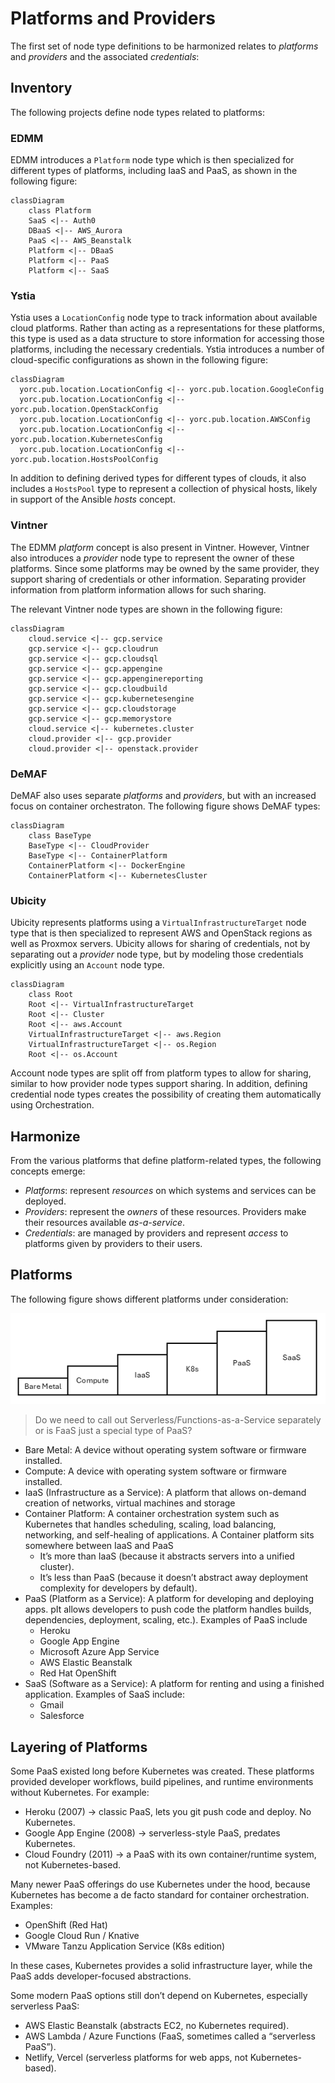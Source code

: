 # Platforms and Providers

The first set of node type definitions to be harmonized relates to
*platforms* and *providers* and the associated *credentials*:

## Inventory
The following projects define node types related to platforms:

### EDMM
EDMM introduces a `Platform` node type which is then specialized for
different types of platforms, including IaaS and PaaS, as shown in
the following figure:

```mermaid
classDiagram
    class Platform
    SaaS <|-- Auth0
    DBaaS <|-- AWS_Aurora
    PaaS <|-- AWS_Beanstalk
    Platform <|-- DBaaS
    Platform <|-- PaaS
    Platform <|-- SaaS
```
### Ystia

Ystia uses a `LocationConfig` node type to track information about
available cloud platforms. Rather than acting as a representations for
these platforms, this type is used as a data structure to store
information for accessing those platforms, including the necessary
credentials. Ystia introduces a number of cloud-specific
configurations as shown in the following figure:

```mermaid
classDiagram
  yorc.pub.location.LocationConfig <|-- yorc.pub.location.GoogleConfig
  yorc.pub.location.LocationConfig <|-- yorc.pub.location.OpenStackConfig
  yorc.pub.location.LocationConfig <|-- yorc.pub.location.AWSConfig
  yorc.pub.location.LocationConfig <|-- yorc.pub.location.KubernetesConfig
  yorc.pub.location.LocationConfig <|-- yorc.pub.location.HostsPoolConfig
```
In addition to defining derived types for different types of clouds,
it also includes a `HostsPool` type to represent a collection of
physical hosts, likely in support of the Ansible *hosts* concept.

### Vintner
The EDMM *platform* concept is also present in Vintner.  However,
Vintner also introduces a *provider* node type to represent the
owner of these platforms. Since some platforms may be owned by the
same provider, they support sharing of credentials or other
information. Separating provider information from platform
information allows for such sharing.

The relevant Vintner node types are shown in the following figure:

```mermaid
classDiagram
    cloud.service <|-- gcp.service
    gcp.service <|-- gcp.cloudrun
    gcp.service <|-- gcp.cloudsql
    gcp.service <|-- gcp.appengine
    gcp.service <|-- gcp.appenginereporting
    gcp.service <|-- gcp.cloudbuild
    gcp.service <|-- gcp.kubernetesengine
    gcp.service <|-- gcp.cloudstorage
    gcp.service <|-- gcp.memorystore
    cloud.service <|-- kubernetes.cluster
    cloud.provider <|-- gcp.provider
    cloud.provider <|-- openstack.provider
```

### DeMAF
DeMAF also uses separate *platforms* and *providers*, but with an
increased focus on container orchestraton.  The following figure
shows DeMAF types:

```mermaid
classDiagram
    class BaseType
    BaseType <|-- CloudProvider
    BaseType <|-- ContainerPlatform
    ContainerPlatform <|-- DockerEngine
    ContainerPlatform <|-- KubernetesCluster
```

### Ubicity
Ubicity represents platforms using a `VirtualInfrastructureTarget`
node type that is then specialized to represent AWS and OpenStack
regions as well as Proxmox servers. Ubicity allows for sharing of
credentials, not by separating out a *provider* node type, but by
modeling those credentials explicitly using an `Account` node type.

```mermaid
classDiagram
    class Root
    Root <|-- VirtualInfrastructureTarget
    Root <|-- Cluster
    Root <|-- aws.Account
    VirtualInfrastructureTarget <|-- aws.Region
    VirtualInfrastructureTarget <|-- os.Region
    Root <|-- os.Account
```

Account node types are split off from platform types to allow for
sharing, similar to how provider node types support sharing. In
addition, defining credential node types creates the possibility of
creating them automatically using Orchestration.

## Harmonize

From the various platforms that define platform-related types, the
following concepts emerge:

- *Platforms*: represent *resources* on which systems and services can
  be deployed.
- *Providers*: represent the *owners* of these resources. Providers
  make their resources available *as-a-service*.
- *Credentials*: are managed by providers and represent *access* to
   platforms given by providers to their users.

## Platforms

The following figure shows different
platforms under consideration:

![Platforms](images/platforms.png)

> Do we need to call out Serverless/Functions-as-a-Service separately
  or is FaaS just a special type of PaaS?

- Bare Metal: A device without operating system software or firmware
  installed. 
- Compute: A device with operating system software or firmware
  installed.
- IaaS (Infrastructure as a Service): A platform that allows on-demand
  creation of networks, virtual machines and storage
- Container Platform: A container orchestration system such as
  Kubernetes that handles scheduling, scaling, load balancing,
  networking, and self-healing of applications. A Container platform
  sits somewhere between IaaS and PaaS
  - It’s more than IaaS (because it abstracts servers into a unified
    cluster).
  - It’s less than PaaS (because it doesn’t abstract away deployment
    complexity for developers by default).
- PaaS (Platform as a Service): A platform for developing and
  deploying apps. pIt allows developers to push code the platform
  handles builds, dependencies, deployment, scaling, etc.).  Examples
  of PaaS include
  - Heroku
  - Google App Engine
  - Microsoft Azure App Service
  - AWS Elastic Beanstalk
  - Red Hat OpenShift
- SaaS (Software as a Service): A platform for renting and using a
  finished application. Examples of SaaS include:
  - Gmail
  - Salesforce

## Layering of Platforms

Some PaaS existed long before Kubernetes was created.  These platforms
provided developer workflows, build pipelines, and runtime
environments without Kubernetes. For example:

- Heroku (2007) → classic PaaS, lets you git push code and deploy. No
  Kubernetes.
- Google App Engine (2008) → serverless-style PaaS, predates
  Kubernetes.
- Cloud Foundry (2011) → a PaaS with its own container/runtime system,
  not Kubernetes-based.

Many newer PaaS offerings do use Kubernetes under the hood, because
Kubernetes has become a de facto standard for container
orchestration. Examples:

- OpenShift (Red Hat)
- Google Cloud Run / Knative
- VMware Tanzu Application Service (K8s edition)

In these cases, Kubernetes provides a solid infrastructure layer,
while the PaaS adds developer-focused abstractions.

Some modern PaaS options still don’t depend on Kubernetes, especially
serverless PaaS:

- AWS Elastic Beanstalk (abstracts EC2, no Kubernetes required).
- AWS Lambda / Azure Functions (FaaS, sometimes called a “serverless
  PaaS”).
- Netlify, Vercel (serverless platforms for web apps, not
  Kubernetes-based).

